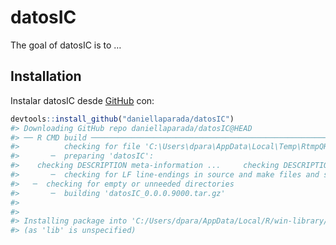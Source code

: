 
<!-- README.md is generated from README.Rmd. Please edit that file -->

# datosIC

<!-- badges: start -->
<!-- badges: end -->

The goal of datosIC is to …

## Installation

Instalar datosIC desde [GitHub](https://github.com) con:

``` r
devtools::install_github("daniellaparada/datosIC")
#> Downloading GitHub repo daniellaparada/datosIC@HEAD
#> ── R CMD build ─────────────────────────────────────────────────────────────────
#>          checking for file 'C:\Users\dpara\AppData\Local\Temp\RtmpQHCxTr\remotes5a5062d718db\daniellaparada-datosIC-d479fd5/DESCRIPTION' ...  ✔  checking for file 'C:\Users\dpara\AppData\Local\Temp\RtmpQHCxTr\remotes5a5062d718db\daniellaparada-datosIC-d479fd5/DESCRIPTION'
#>       ─  preparing 'datosIC':
#>    checking DESCRIPTION meta-information ...     checking DESCRIPTION meta-information ...   ✔  checking DESCRIPTION meta-information
#>       ─  checking for LF line-endings in source and make files and shell scripts
#>   ─  checking for empty or unneeded directories
#>       ─  building 'datosIC_0.0.0.9000.tar.gz'
#>      
#> 
#> Installing package into 'C:/Users/dpara/AppData/Local/R/win-library/4.2'
#> (as 'lib' is unspecified)
```
